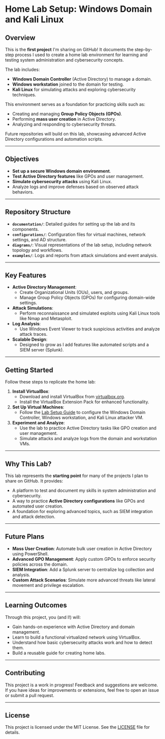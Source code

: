 # Home Lab Setup: Windows Domain and Kali Linux

## Overview
This is the **first project** I'm sharing on GitHub! It documents the step-by-step process I used to create a home lab environment for learning and testing system administration and cybersecurity concepts. 

The lab includes:
- **Windows Domain Controller** (Active Directory) to manage a domain.
- **Windows workstation** joined to the domain for testing.
- **Kali Linux** for simulating attacks and exploring cybersecurity techniques.

This environment serves as a foundation for practicing skills such as:
- Creating and managing **Group Policy Objects (GPOs)**.
- Performing **mass user creation** in Active Directory.
- Analyzing and responding to cybersecurity threats.

Future repositories will build on this lab, showcasing advanced Active Directory configurations and automation scripts.

---

## Objectives
- **Set up a secure Windows domain environment**.
- **Test Active Directory features** like GPOs and user management.
- **Simulate cybersecurity attacks** using Kali Linux.
- Analyze logs and improve defenses based on observed attack behaviors.

---

## Repository Structure
- **`documentation/`**: Detailed guides for setting up the lab and its components.
- **`configurations/`**: Configuration files for virtual machines, network settings, and AD structure.
- **`diagrams/`**: Visual representations of the lab setup, including network topology and workflows.
- **`examples/`**: Logs and reports from attack simulations and event analysis.

---

## Key Features
- **Active Directory Management**:
  - Create Organizational Units (OUs), users, and groups.
  - Manage Group Policy Objects (GPOs) for configuring domain-wide settings.
- **Attack Simulations**:
  - Perform reconnaissance and simulated exploits using Kali Linux tools like Nmap and Metasploit.
- **Log Analysis**:
  - Use Windows Event Viewer to track suspicious activities and analyze attack traces.
- **Scalable Design**:
  - Designed to grow as I add features like automated scripts and a SIEM server (Splunk).

---

## Getting Started
Follow these steps to replicate the home lab:
1. **Install VirtualBox**:
   - Download and install VirtualBox from [virtualbox.org](https://www.virtualbox.org/).
   - Install the VirtualBox Extension Pack for enhanced functionality.
2. **Set Up Virtual Machines**:
   - Follow the [Lab Setup Guide](documentation/lab-setup-guide.md) to configure the Windows Domain Controller, Windows workstation, and Kali Linux attacker VM.
3. **Experiment and Analyze**:
   - Use the lab to practice Active Directory tasks like GPO creation and user management.
   - Simulate attacks and analyze logs from the domain and workstation VMs.

---

## Why This Lab?
This lab represents the **starting point** for many of the projects I plan to share on GitHub. It provides:
- A platform to test and document my skills in system administration and cybersecurity.
- A way to practice **Active Directory configurations** like GPOs and automated user creation.
- A foundation for exploring advanced topics, such as SIEM integration and attack detection.

---

## Future Plans
- **Mass User Creation**: Automate bulk user creation in Active Directory using PowerShell.
- **Advanced GPO Management**: Apply custom GPOs to enforce security policies across the domain.
- **SIEM Integration**: Add a Splunk server to centralize log collection and analysis.
- **Custom Attack Scenarios**: Simulate more advanced threats like lateral movement and privilege escalation.

---

## Learning Outcomes
Through this project, you (and I!) will:
- Gain hands-on experience with Active Directory and domain management.
- Learn to build a functional virtualized network using VirtualBox.
- Understand how basic cybersecurity attacks work and how to detect them.
- Build a reusable guide for creating home labs.

---

## Contributing
This project is a work in progress! Feedback and suggestions are welcome. If you have ideas for improvements or extensions, feel free to open an issue or submit a pull request.

---

## License
This project is licensed under the MIT License. See the [LICENSE](LICENSE) file for details.
